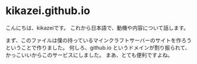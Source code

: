 # kikazei.github.io
こんにちは、kikazeiです。
これから日本語で、動機や内容について話します。

まず、このファイルは僕の持っているマインクラフトサーバーのサイトを作ろうということで作りました。
何しろ、github.io というドメインが割り振られて、かっこいいからこのサービスにしました。
まあ、とても便利ですよね。
